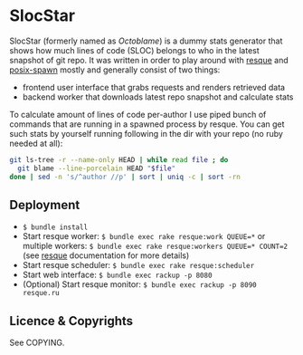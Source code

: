 SlocStar
========

SlocStar (formerly named as _Octoblame_) is a dummy stats generator that shows
how much lines of code (SLOC) belongs to who in the latest snapshot of git repo.
It was written in order to play around with [resque][1] and [posix-spawn][2]
mostly and generally consist of two things:

- frontend user interface that grabs requests and renders retrieved data
- backend worker that downloads latest repo snapshot and calculate stats

To calculate amount of lines of code per-author I use piped bunch of commands
that are running in a spawned process by resque. You can get such stats by
yourself running following in the dir with your repo (no ruby needed at all):

``` bash
git ls-tree -r --name-only HEAD | while read file ; do
  git blame --line-porcelain HEAD "$file"
done | sed -n 's/^author //p' | sort | uniq -c | sort -rn
```


Deployment
----------

-   `$ bundle install`
-   Start resque worker: `$ bundle exec rake resque:work QUEUE=*`
    or multiple workers: `$ bundle exec rake resque:workers QUEUE=* COUNT=2`
    (see [resque][1] documentation for more details)
-   Start resque scheduler: `$ bundle exec rake resque:scheduler`
-   Start web interface: `$ bundle exec rackup -p 8080`
-   (Optional) Start resque monitor: `$ bundle exec rackup -p 8090 resque.ru`


Licence & Copyrights
--------------------

See COPYING.


[1]: https://github.com/defunkt/resque/
[2]: https://github.com/rtomayko/posix-spawn/
